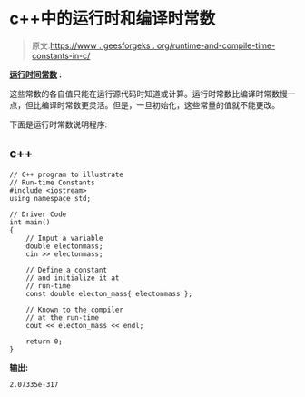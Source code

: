 # c++中的运行时和编译时常数

> 原文:[https://www . geesforgeks . org/runtime-and-compile-time-constants-in-c/](https://www.geeksforgeeks.org/runtime-and-compile-time-constants-in-c/)

**<u>运行时间常数</u> :**

这些常数的各自值只能在运行源代码时知道或计算。运行时常数比编译时常数慢一点，但比编译时常数更灵活。但是，一旦初始化，这些常量的值就不能更改。

下面是运行时常数说明程序:

## c++

```
// C++ program to illustrate
// Run-time Constants
#include <iostream>
using namespace std;

// Driver Code
int main()
{
    // Input a variable
    double electonmass;
    cin >> electonmass;

    // Define a constant
    // and initialize it at
    // run-time
    const double electon_mass{ electonmass };

    // Known to the compiler
    // at the run-time
    cout << electon_mass << endl;

    return 0;
}
```

**输出:**

```
2.07335e-317

```